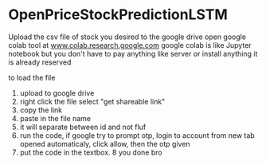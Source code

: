 # OpenPriceStockPredictionLSTM
Upload the csv file of stock you desired to the google drive
open google colab tool  at www.colab.research.google.com
google colab is like Jupyter notebook but you don't have to pay anything like server or install anything it is already reserved

to load the file
1. upload to google drive
2. right click the file select "get shareable link"
3. copy the link
4. paste in the file name
5. it will separate between id and not fluf
6. run the code, if google try to prompt otp, login to account from new tab opened automaticaly, click allow, then the otp given
7. put the code in the textbox.
8 you done bro
